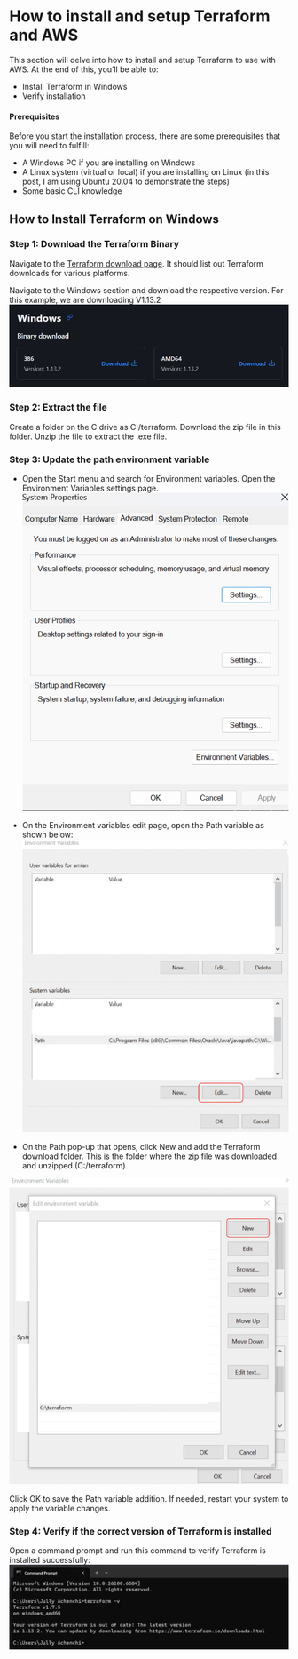 # How to install and setup Terraform and AWS
This section will delve into how to install and setup Terraform to use with AWS. At the end of this, you’ll be able to:

- Install Terraform in Windows
- Verify installation

#### Prerequisites
Before you start the installation process, there are some prerequisites that you will need to fulfill:

- A Windows PC if you are installing on Windows
- A Linux system (virtual or local) if you are installing on Linux (in this post, I am using Ubuntu 20.04 to demonstrate the steps)
- Some basic CLI knowledge

## How to Install Terraform on Windows
### Step 1: Download the Terraform Binary
Navigate to the [Terraform download page](https://developer.hashicorp.com/terraform/install). It should list out Terraform downloads for various platforms. 

Navigate to the Windows section and download the respective version. For this example, we are downloading V1.13.2
![Download-file](https://github.com/achenchi7/writetech-accelerator-portfolio-Jully/blob/main/devops-cloud-docs/media/hashicorp.png)

### Step 2: Extract the file
Create a folder on the C drive as C:/terraform. Download the zip file in this folder. Unzip the file to extract the .exe file.

### Step 3: Update the path environment variable
- Open the Start menu and search for Environment variables. Open the Environment Variables settings page.
![env](https://github.com/achenchi7/writetech-accelerator-portfolio-Jully/blob/main/devops-cloud-docs/media/env.png)

- On the Environment variables edit page, open the Path variable as shown below:
![open-env](https://github.com/achenchi7/writetech-accelerator-portfolio-Jully/blob/main/devops-cloud-docs/media/open-env.png)

- On the Path pop-up that opens, click New and add the Terraform download folder. This is the folder where the zip file was downloaded and unzipped (C:/terraform).

![pop-up-env](https://github.com/achenchi7/writetech-accelerator-portfolio-Jully/blob/main/devops-cloud-docs/media/pop-up.png)


Click OK to save the Path variable addition. If needed, restart your system to apply the variable changes.

### Step 4: Verify if the correct version of Terraform is installed
Open a command prompt and run this command to verify Terraform is installed successfully:
![verification](https://github.com/achenchi7/writetech-accelerator-portfolio-Jully/blob/main/devops-cloud-docs/media/verification.png)
